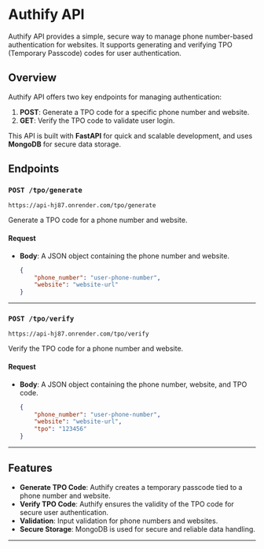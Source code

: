 # Authify API

Authify API provides a simple, secure way to manage phone number-based authentication for websites. It supports generating and verifying TPO (Temporary Passcode) codes for user authentication.

## Overview

Authify API offers two key endpoints for managing authentication:
1. **POST**: Generate a TPO code for a specific phone number and website.
2. **GET**: Verify the TPO code to validate user login.

This API is built with **FastAPI** for quick and scalable development, and uses **MongoDB** for secure data storage.

## Endpoints

### `POST /tpo/generate`
```
https://api-hj87.onrender.com/tpo/generate
```

Generate a TPO code for a phone number and website.

#### Request
- **Body**: A JSON object containing the phone number and website.
    ```json
    {
        "phone_number": "user-phone-number",
        "website": "website-url"
    }
    ```

---

### `POST /tpo/verify`
```
https://api-hj87.onrender.com/tpo/verify
```
Verify the TPO code for a phone number and website.

#### Request
- **Body**: A JSON object containing the phone number, website, and TPO code.
    ```json
    {
        "phone_number": "user-phone-number",
        "website": "website-url",
        "tpo": "123456"
    }
    ```

---

## Features
- **Generate TPO Code**: Authify creates a temporary passcode tied to a phone number and website.
- **Verify TPO Code**: Authify ensures the validity of the TPO code for secure user authentication.
- **Validation**: Input validation for phone numbers and websites.
- **Secure Storage**: MongoDB is used for secure and reliable data handling.

---
